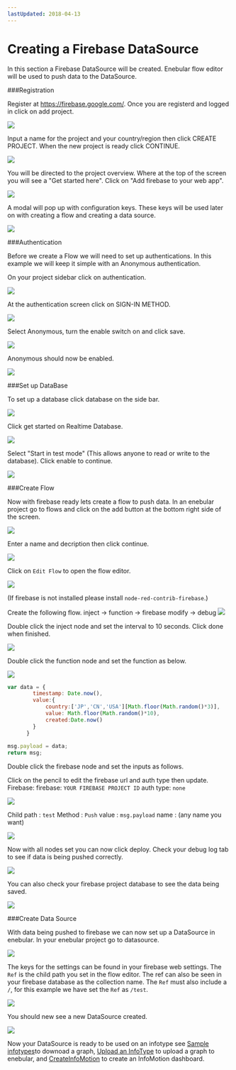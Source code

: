 ```yaml
---
lastUpdated: 2018-04-13
---
```


# Creating a Firebase DataSource 

In this section a Firebase DataSource will be created. 
Enebular flow editor will be used to push data to the DataSource. 

###Registration  

Register at https://firebase.google.com/.
Once you are registerd and logged in click on add project. 

![](/_asset/images/InfoMotion/datasources/firebase/firebase-wellcome.png) 


Input a name for the project and your country/region then click CREATE PROJECT. 
When the new project is ready click CONTINUE. 

![](/_asset/images/InfoMotion/datasources/firebase/add-a-project.png) 


You will be directed to the project overview. Where at the top of the screen you will see
a "Get started here". Click on "Add firebase to your web app". 

![](/_asset/images/InfoMotion/datasources/firebase/get-started.png) 


A modal will pop up with configuration keys. These keys will be used later on with creating a flow and creating a data source. 

![](/_asset/images/InfoMotion/datasources/firebase/firebase-keys.png) 


###Authentication

Before we create a Flow we will need to set up authentications. 
In this example we will keep it simple with an Anonymous authentication. 

On your project sidebar click on authentication. 

![](/_asset/images/InfoMotion/datasources/firebase/authentication-sidebar.png) 


At the authentication screen click on SIGN-IN METHOD.

![](/_asset/images/InfoMotion/datasources/firebase/authentication.png) 


Select Anonymous, turn the enable switch on and click save. 

![](/_asset/images/InfoMotion/datasources/firebase/anonymous-enable.png) 


Anonymous should now be enabled.

![](/_asset/images/InfoMotion/datasources/firebase/anonymous-status-enabled.png) 

###Set up DataBase 

To set up a database click database on the side bar. 

![](/_asset/images/InfoMotion/datasources/firebase/database-sidebar.png) 


Click get started on Realtime Database. 

![](/_asset/images/InfoMotion/datasources/firebase/database.png) 


Select "Start in test mode" (This allows anyone to read or write to the database). Click enable to continue. 

![](/_asset/images/InfoMotion/datasources/firebase/database-security.png) 


###Create Flow 

Now with firebase ready lets create a flow to push data. 
In an enebular project go to flows and click on the add button at the bottom right side of the screen. 

![](/_asset/images/InfoMotion/datasources/firebase/flow-list.png) 


Enter a name and decription then click continue. 

![](/_asset/images/InfoMotion/datasources/firebase/create-flow.png) 


Click on `Edit Flow` to open the flow editor. 

![](/_asset/images/InfoMotion/datasources/firebase/edit-flow.png) 


(If firebase is not installed please install `node-red-contrib-firebase`.)

Create the following flow. 
inject -> function -> firebase modify -> debug 
![](/_asset/images/InfoMotion/datasources/firebase/flow.png) 


Double click the inject node and set the interval to 10 seconds. 
Click done when finished. 

![](/_asset/images/InfoMotion/datasources/firebase/inject-node.png) 


Double click the function node and set the function as below. 

![](/_asset/images/InfoMotion/datasources/firebase/function-node.png) 


```javascript
var data = {
        timestamp: Date.now(),
        value:{
            country:['JP','CN','USA'][Math.floor(Math.random()*3)],
            value: Math.floor(Math.random()*10),
            created:Date.now()
        }
      }
      
msg.payload = data;
return msg;
```

Double click the firebase node and set the inputs as follows. 

Click on the pencil to edit the firebase url and auth type then update. 
Firebase:
	firebase: `YOUR FIREBASE PROJECT ID`
	auth type: `none` 

![](/_asset/images/InfoMotion/datasources/firebase/firebase-config-node.png) 


Child path : `test`
Method : `Push`
value : `msg.payload`
name : (any name you want)

![](/_asset/images/InfoMotion/datasources/firebase/firebase-node.png) 


Now with all nodes set you can now click deploy. 
Check your debug log tab to see if data is being pushed correctly. 

![](/_asset/images/InfoMotion/datasources/firebase/debug-log.png) 


You can also check your firebase project database to see the data being saved.

![](/_asset/images/InfoMotion/datasources/firebase/firebase-project-database.png) 


###Create Data Source 

With data being pushed to firebase we can now set up a DataSource in enebular. 
In your enebular project go to datasource. 

![](/_asset/images/InfoMotion/datasources/firebase/firebase-project-database.png)


The keys for the settings can be found in your firebase web settings. The `Ref` is the child path you set in the flow editor. 
The ref can also be seen in your firebase database as the collection name. The `Ref` must also include a `/`, for this example we have set the `Ref` as `/test`.

![](/_asset/images/InfoMotion/datasources/firebase/datasource-settings.png)


You should new see a new DataSource created.

![](/_asset/images/InfoMotion/datasources/firebase/new-datasource.png)


Now your DataSource is ready to be used on an infotype see 
[Sample infotypes](./SampleInfoTypes.md)to downoad a graph, 
[Upload an InfoType](./UploadInfoType.md) to upload a graph to enebular, 
and [CreateInfoMotion](./CreateInfoMotion.md) to create an InfoMotion dashboard. 
